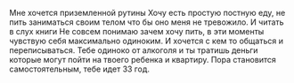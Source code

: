 Мне хочется приземленной рутины
Хочу есть простую постную еду, не пить заниматься своим телом что бы оно меня не тревожило. И читать в слух книги
Не совсем понимаю зачем хочу пить, в эти моменты чувствую себя максимально одиноким. И хочется с кем то общаться и переписываться.
Тебе одиноко от алкоголя и ты тратишь деньги которые могут пойти на твоего ребенка и квартиру.
Пора становится самостоятельным, тебе идет 33 год.